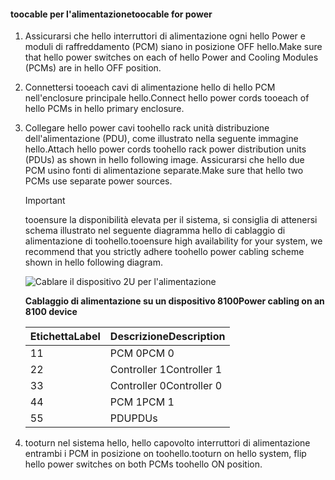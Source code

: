 <!--author=alkohli last changed: 9/16/15-->

#### <a name="toocable-for-power"></a><span data-ttu-id="5b00b-101">toocable per l'alimentazione</span><span class="sxs-lookup"><span data-stu-id="5b00b-101">toocable for power</span></span>
1. <span data-ttu-id="5b00b-102">Assicurarsi che hello interruttori di alimentazione ogni hello Power e moduli di raffreddamento (PCM) siano in posizione OFF hello.</span><span class="sxs-lookup"><span data-stu-id="5b00b-102">Make sure that hello power switches on each of hello Power and Cooling Modules (PCMs) are in hello OFF position.</span></span>
2. <span data-ttu-id="5b00b-103">Connettersi tooeach cavi di alimentazione hello di hello PCM nell'enclosure principale hello.</span><span class="sxs-lookup"><span data-stu-id="5b00b-103">Connect hello power cords tooeach of hello PCMs in hello primary enclosure.</span></span>
3. <span data-ttu-id="5b00b-104">Collegare hello power cavi toohello rack unità distribuzione dell'alimentazione (PDU), come illustrato nella seguente immagine hello.</span><span class="sxs-lookup"><span data-stu-id="5b00b-104">Attach hello power cords toohello rack power distribution units (PDUs) as shown in hello following image.</span></span> <span data-ttu-id="5b00b-105">Assicurarsi che hello due PCM usino fonti di alimentazione separate.</span><span class="sxs-lookup"><span data-stu-id="5b00b-105">Make sure that hello two PCMs use separate power sources.</span></span>
   
   > [!IMPORTANT]
   > <span data-ttu-id="5b00b-106">tooensure la disponibilità elevata per il sistema, si consiglia di attenersi schema illustrato nel seguente diagramma hello di cablaggio di alimentazione di toohello.</span><span class="sxs-lookup"><span data-stu-id="5b00b-106">tooensure high availability for your system, we recommend that you strictly adhere toohello power cabling scheme shown in hello following diagram.</span></span> 
   > 
   > 
   
    ![Cablare il dispositivo 2U per l'alimentazione](./media/storsimple-cable-8100-for-power/HCSCableYour2UDeviceforPower.png)
   
    <span data-ttu-id="5b00b-108">**Cablaggio di alimentazione su un dispositivo 8100**</span><span class="sxs-lookup"><span data-stu-id="5b00b-108">**Power cabling on an 8100 device**</span></span>
   
   | <span data-ttu-id="5b00b-109">Etichetta</span><span class="sxs-lookup"><span data-stu-id="5b00b-109">Label</span></span> | <span data-ttu-id="5b00b-110">Descrizione</span><span class="sxs-lookup"><span data-stu-id="5b00b-110">Description</span></span> |
   |:--- |:--- |
   | <span data-ttu-id="5b00b-111">1</span><span class="sxs-lookup"><span data-stu-id="5b00b-111">1</span></span> |<span data-ttu-id="5b00b-112">PCM 0</span><span class="sxs-lookup"><span data-stu-id="5b00b-112">PCM 0</span></span> |
   | <span data-ttu-id="5b00b-113">2</span><span class="sxs-lookup"><span data-stu-id="5b00b-113">2</span></span> |<span data-ttu-id="5b00b-114">Controller 1</span><span class="sxs-lookup"><span data-stu-id="5b00b-114">Controller 1</span></span> |
   | <span data-ttu-id="5b00b-115">3</span><span class="sxs-lookup"><span data-stu-id="5b00b-115">3</span></span> |<span data-ttu-id="5b00b-116">Controller 0</span><span class="sxs-lookup"><span data-stu-id="5b00b-116">Controller 0</span></span> |
   | <span data-ttu-id="5b00b-117">4</span><span class="sxs-lookup"><span data-stu-id="5b00b-117">4</span></span> |<span data-ttu-id="5b00b-118">PCM 1</span><span class="sxs-lookup"><span data-stu-id="5b00b-118">PCM 1</span></span> |
   | <span data-ttu-id="5b00b-119">5</span><span class="sxs-lookup"><span data-stu-id="5b00b-119">5</span></span> |<span data-ttu-id="5b00b-120">PDU</span><span class="sxs-lookup"><span data-stu-id="5b00b-120">PDUs</span></span> |
4. <span data-ttu-id="5b00b-121">tooturn nel sistema hello, hello capovolto interruttori di alimentazione entrambi i PCM in posizione on toohello.</span><span class="sxs-lookup"><span data-stu-id="5b00b-121">tooturn on hello system, flip hello power switches on both PCMs toohello ON position.</span></span>

